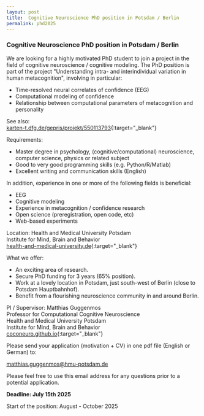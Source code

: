 ```yaml
---
layout: post
title:  Cognitive Neuroscience PhD position in Potsdam / Berlin
permalink: phd2025
---
```


### Cognitive Neuroscience PhD position in Potsdam / Berlin

We are looking for a highly motivated PhD student to join a project in the field of cognitive neuroscience / cognitive modeling. The PhD position is part of the project "Understanding intra- and interindividual variation in human metacognition", involving in particular:

- Time-resolved neural correlates of confidence (EEG)
- Computational modeling of confidence
- Relationship between computational parameters of metacognition and personality

See also:     
    [karten-t.dfg.de/gepris/projekt/550113793](https://karten-t.dfg.de/gepris/projekt/550113793){:target="_blank"}

Requirements:

- Master degree in psychology, (cognitive/computational) neuroscience, computer science, physics or related subject
- Good to very good programming skills (e.g. Python/R/Matlab)
- Excellent writing and communication skills (English)

In addition, experience in one or more of the following fields is beneficial:

- EEG
- Cognitive modeling
- Experience in metacognition / confidence research
- Open science (preregistration, open code, etc)
- Web-based experiments

Location:
Health and Medical University Potsdam<br>
Institute for Mind, Brain and Behavior<br>
[health-and-medical-university.de](https://www.health-and-medical-university.de/){:target="_blank"}

What we offer:

- An exciting area of research.
- Secure PhD funding for 3 years (65% position).
- Work at a lovely location in Potsdam, just south-west of Berlin (close to Potsdam Hauptbahnhof).
- Benefit from a flourishing neuroscience community in and around Berlin.

PI / Supervisor:
    Matthias Guggenmos<br>
    Professor for Computational Cognitive Neuroscience<br>
    Health and Medical University Potsdam<br>
    Institute for Mind, Brain and Behavior<br>
    [coconeuro.github.io](https://coconeuro.github.io/){:target="_blank"}
    
Please send your application (motivation + CV) in one pdf file (English or German) to:

matthias.guggenmos@hmu-potsdam.de

Please feel free to use this email address for any questions prior to a potential application.

**Deadline: July 15th 2025**

Start of the position: August - October 2025
